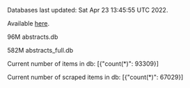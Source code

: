 Databases last updated: Sat Apr 23 13:45:55 UTC 2022. 

Available [here](https://github.com/cbeauhilton/ash-db/releases).


96M	abstracts.db

582M	abstracts_full.db

Current number of items in db:
[{"count(*)": 93309}]

Current number of scraped items in db:
[{"count(*)": 67029}]
